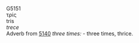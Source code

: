 <body>
  <p>G5151<br>  τρίς  <br> tris  <br><i>trece </i><br>Adverb from <a href="g5140.htm">5140</a>  <i>three</i> <i>times:</i> - three times, thrice.<br></p>
 </body>
